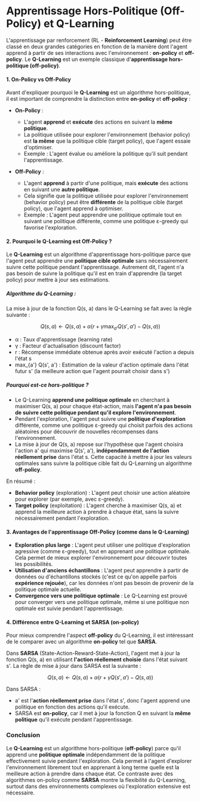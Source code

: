 # Apprentissage Hors-Politique (Off-Policy) et Q-Learning

L'apprentissage par renforcement (RL - **Reinforcement Learning**) peut être classé en deux grandes catégories en fonction de la manière dont l'agent apprend à partir de ses interactions avec l'environnement : **on-policy** et **off-policy**. Le **Q-Learning** est un exemple classique d'**apprentissage hors-politique (off-policy)**.

#### 1. **On-Policy vs Off-Policy**

Avant d'expliquer pourquoi le **Q-Learning** est un algorithme hors-politique, il est important de comprendre la distinction entre **on-policy** et **off-policy** :

- **On-Policy** : 
  - L'agent **apprend** et **exécute** des actions en suivant la **même politique**.
  - La politique utilisée pour explorer l'environnement (behavior policy) est **la même** que la politique cible (target policy), que l'agent essaie d'optimiser.
  - Exemple : L'agent évalue ou améliore la politique qu'il suit pendant l'apprentissage.

- **Off-Policy** :
  - L'agent **apprend** à partir d'une politique, mais **exécute** des actions en suivant une **autre politique**.
  - Cela signifie que la politique utilisée pour explorer l'environnement (behavior policy) peut être **différente** de la politique cible (target policy), que l'agent apprend à optimiser.
  - Exemple : L'agent peut apprendre une politique optimale tout en suivant une politique différente, comme une politique ε-greedy qui favorise l'exploration.

#### 2. **Pourquoi le Q-Learning est Off-Policy ?**

Le **Q-Learning** est un algorithme d'apprentissage hors-politique parce que l'agent peut apprendre une **politique cible optimale** sans nécessairement suivre cette politique pendant l'apprentissage. Autrement dit, l'agent n'a pas besoin de suivre la politique qu'il est en train d'apprendre (la target policy) pour mettre à jour ses estimations.

##### Algorithme du Q-Learning :

La mise à jour de la fonction Q(s, a) dans le Q-Learning se fait avec la règle suivante :

$$Q(s, a) \leftarrow Q(s, a) + \alpha \left( r + \gamma \max_{a'} Q(s', a') - Q(s, a) \right)$$

- α : Taux d'apprentissage (learning rate)
- γ : Facteur d'actualisation (discount factor)
- r : Récompense immédiate obtenue après avoir exécuté l'action a depuis l'état s
- max_{a'} Q(s', a') : Estimation de la valeur d'action optimale dans l'état futur s' (la meilleure action que l'agent pourrait choisir dans s')

##### Pourquoi est-ce hors-politique ?

- Le Q-Learning **apprend une politique optimale** en cherchant à maximiser Q(s, a) pour chaque état-action, mais **l'agent n'a pas besoin de suivre cette politique pendant qu'il explore l'environnement**.
- Pendant l'exploration, l'agent peut suivre une **politique d'exploration** différente, comme une politique ε-greedy qui choisit parfois des actions aléatoires pour découvrir de nouvelles récompenses dans l'environnement.
- La mise à jour de Q(s, a) repose sur l'hypothèse que l'agent choisira l'action a' qui maximise Q(s', a'), **indépendamment de l'action réellement prise** dans l'état s. Cette capacité à mettre à jour les valeurs optimales sans suivre la politique cible fait du Q-Learning un algorithme **off-policy**.

En résumé :
- **Behavior policy** (exploration) : L'agent peut choisir une action aléatoire pour explorer (par exemple, avec ε-greedy).
- **Target policy** (exploitation) : L'agent cherche à maximiser Q(s, a) et apprend la meilleure action à prendre à chaque état, sans la suivre nécessairement pendant l'exploration.

#### 3. **Avantages de l'apprentissage Off-Policy** (comme dans le Q-Learning)

- **Exploration plus large** : L'agent peut utiliser une politique d'exploration agressive (comme ε-greedy), tout en apprenant une politique optimale. Cela permet de mieux explorer l'environnement pour découvrir toutes les possibilités.
- **Utilisation d'anciens échantillons** : L'agent peut apprendre à partir de données ou d'échantillons stockés (c'est ce qu'on appelle parfois **expérience rejouée**), car les données n'ont pas besoin de provenir de la politique optimale actuelle.
- **Convergence vers une politique optimale** : Le Q-Learning est prouvé pour converger vers une politique optimale, même si une politique non optimale est suivie pendant l'apprentissage.

#### 4. **Différence entre Q-Learning et SARSA (on-policy)**

Pour mieux comprendre l'aspect **off-policy** du Q-Learning, il est intéressant de le comparer avec un algorithme **on-policy** tel que **SARSA**.

Dans **SARSA** (State-Action-Reward-State-Action), l'agent met à jour la fonction Q(s, a) en utilisant **l'action réellement choisie** dans l'état suivant s'. La règle de mise à jour dans SARSA est la suivante :

$$Q(s, a) \leftarrow Q(s, a) + \alpha \left( r + \gamma Q(s', a') - Q(s, a) \right)$$

Dans SARSA :
- a' est l'**action réellement prise** dans l'état s', donc l'agent apprend une politique en fonction des actions qu'il exécute.
- SARSA est **on-policy**, car il met à jour la fonction Q en suivant la **même politique** qu'il exécute pendant l'apprentissage.

### Conclusion

Le **Q-Learning** est un algorithme hors-politique (**off-policy**) parce qu'il apprend une **politique optimale** indépendamment de la politique effectivement suivie pendant l'exploration. Cela permet à l'agent d'explorer l'environnement librement tout en apprenant à long terme quelle est la meilleure action à prendre dans chaque état. Ce contraste avec des algorithmes on-policy comme **SARSA** montre la flexibilité du Q-Learning, surtout dans des environnements complexes où l'exploration extensive est nécessaire.
